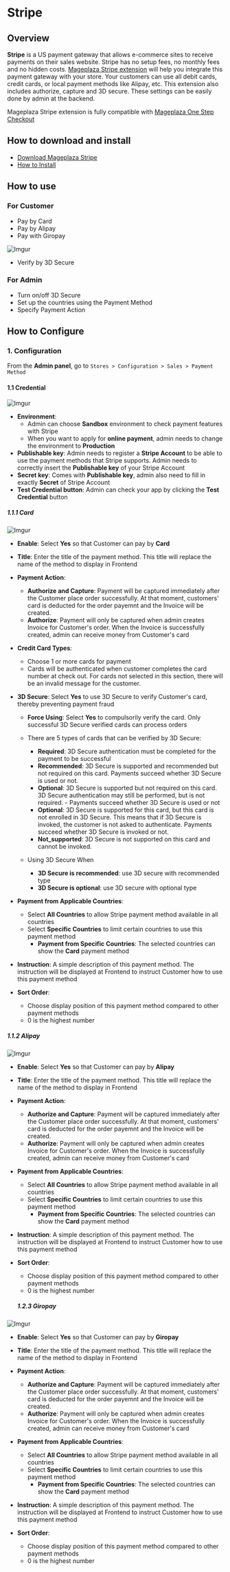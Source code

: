 # Stripe

## Overview

**Stripe** is a US payment gateway that allows e-commerce sites to receive payments on their sales website. Stripe has no setup fees, no monthly fees and no hidden costs. [Mageplaza Stripe extension](https://www.mageplaza.com/magento-2-stripe/) will help you integrate this payment gateway with your store. Your customers can use all debit cards, credit cards, or local payment methods like Alipay, etc. This extension also includes authorize, capture and 3D secure. These settings can be easily done by admin at the backend.

Mageplaza Stripe extension is fully compatible with [Mageplaza One Step Checkout](https://www.mageplaza.com/magento-2-one-step-checkout-extension/)

## How to download and install

- [Download Mageplaza Stripe](https://www.mageplaza.com/magento-2-stripe/)
- [How to Install](https://www.mageplaza.com/install-magento-2-extension/)


## How to use
### For Customer

- Pay by Card
- Pay by Alipay
- Pay with Giropay

![Imgur](https://i.imgur.com/MYcGbJ8.png)

- Verify by 3D Secure

### For Admin
- Turn on/off 3D Secure
- Set up the countries using the Payment Method
- Specify Payment Action


## How to Configure
### 1. Configuration

From the **Admin panel**, go to `Stores > Configuration > Sales > Payment Method`

#### 1.1 Credential

![Imgur](https://i.imgur.com/UaBM8vk.png)

- **Environment**:
  - Admin can choose **Sandbox** environment to check payment features with Stripe
  - When you want to apply for **online payment**, admin needs to change the environment to **Production**
- **Publishable key**: Admin needs to register a **Stripe Account** to be able to use the payment methods that Stripe supports. Admin needs to correctly insert the **Publishable key** of your Stripe Account
- **Secret key**: Comes with **Publishable key**, admin also need to fill in exactly **Secret** of Stripe Account
- **Test Credential button**: Admin can check your app by clicking the **Test Credential** button

##### 1.1.1 Card

![Imgur](https://i.imgur.com/VH47B1K.png)

- **Enable**: Select **Yes** so that Customer can pay by **Card**

- **Title**: Enter the title of the payment method. This title will replace the name of the method to display in Frontend

- **Payment Action**:
  - **Authorize and Capture**: Payment will be captured immediately after the Customer place order successfully. At that moment, customers' card is deducted for the order payemnt and the Invoice will be created. 
  - **Authorize**: Payment will only be captured when admin creates Invoice for Customer's order. When the Invoice is successfully created, admin can receive money from Customer's card
  
- **Credit Card Types**:
  - Choose 1 or more cards for payment
  - Cards will be authenticated when customer completes the card number at check out. For cards not selected in this section, there will be an invalid message for the customer.
  
- **3D Secure**: Select **Yes** to use 3D Secure to verify Customer's card, thereby preventing payment fraud
  - **Force Using**: Select **Yes** to compulsorily verify the card. Only successful 3D Secure verified cards can process orders
  - There are 5 types of cards that can be verified by 3D Secure:
    - **Required**: 3D Secure authentication must be completed for the payment to be successful
    - **Recommended**: 3D Secure is supported and recommended but not required on this card. Payments succeed whether 3D Secure is used or not.
    - **Optional**: 3D Secure is supported but not required on this card. 3D Secure authentication may still be performed, but is not required. - Payments succeed whether 3D Secure is used or not
    - **Optional**: 3D Secure is supported for this card, but this card is not enrolled in 3D Secure. This means that if 3D Secure is invoked, the customer is not asked to authenticate. Payments succeed whether 3D Secure is invoked or not.
    - **Not_supported**: 3D Secure is not supported on this card and cannot be invoked.

  - Using 3D Secure When
    - **3D Secure is recommended**: use 3D secure with recommended type
    - **3D Secure is optional**: use 3D secure with optional type
- **Payment from Applicable Countries**:
  - Select **All Countries** to allow Stripe payment method available in all countries
  - Select **Specific Countries** to limit certain countries to use this payment method
    - **Payment from Specific Countries**: The selected countries can show the **Card** payment method
- **Instruction**: A simple description of this payment method. The instruction will be displayed at Frontend to instruct Customer how to use this payment method
- **Sort Order**:
  - Choose display position of this payment method compared to other payment methods
  - 0 is the highest number


##### 1.1.2 Alipay

![Imgur](https://i.imgur.com/aYOsnjj.png)

- **Enable**: Select **Yes** so that Customer can pay by **Alipay**

- **Title**: Enter the title of the payment method. This title will replace the name of the method to display in Frontend

- **Payment Action**:
  - **Authorize and Capture**: Payment will be captured immediately after the Customer place order successfully. At that moment, customers' card is deducted for the order payemnt and the Invoice will be created. 
  - **Authorize**: Payment will only be captured when admin creates Invoice for Customer's order. When the Invoice is successfully created, admin can receive money from Customer's card
- **Payment from Applicable Countries**:
  - Select **All Countries** to allow Stripe payment method available in all countries
  - Select **Specific Countries** to limit certain countries to use this payment method
    - **Payment from Specific Countries**: The selected countries can show the **Card** payment method
- **Instruction**: A simple description of this payment method. The instruction will be displayed at Frontend to instruct Customer how to use this payment method
- **Sort Order**:
  - Choose display position of this payment method compared to other payment methods
  - 0 is the highest number
  
  
  ##### 1.2.3 Giropay

![Imgur](https://i.imgur.com/ASKVpoj.png)


- **Enable**: Select **Yes** so that Customer can pay by **Giropay**

- **Title**: Enter the title of the payment method. This title will replace the name of the method to display in Frontend

- **Payment Action**:
  - **Authorize and Capture**: Payment will be captured immediately after the Customer place order successfully. At that moment, customers' card is deducted for the order payemnt and the Invoice will be created. 
  - **Authorize**: Payment will only be captured when admin creates Invoice for Customer's order. When the Invoice is successfully created, admin can receive money from Customer's card
- **Payment from Applicable Countries**:
  - Select **All Countries** to allow Stripe payment method available in all countries
  - Select **Specific Countries** to limit certain countries to use this payment method
    - **Payment from Specific Countries**: The selected countries can show the **Card** payment method
- **Instruction**: A simple description of this payment method. The instruction will be displayed at Frontend to instruct Customer how to use this payment method
- **Sort Order**:
  - Choose display position of this payment method compared to other payment methods
  - 0 is the highest number

